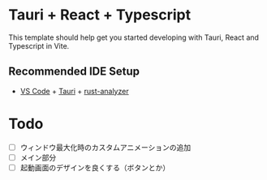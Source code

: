 # Tauri + React + Typescript

This template should help get you started developing with Tauri, React and Typescript in Vite.

## Recommended IDE Setup

-   [VS Code](https://code.visualstudio.com/) + [Tauri](https://marketplace.visualstudio.com/items?itemName=tauri-apps.tauri-vscode) + [rust-analyzer](https://marketplace.visualstudio.com/items?itemName=rust-lang.rust-analyzer)

# Todo

-   [ ] ウィンドウ最大化時のカスタムアニメーションの追加
-   [ ] メイン部分
-   [ ] 起動画面のデザインを良くする（ボタンとか）
